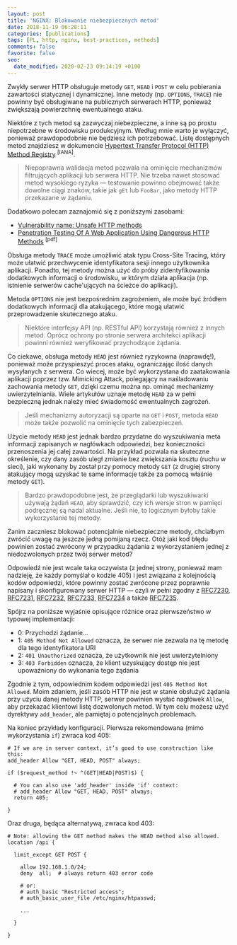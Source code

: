```yaml
---
layout: post
title: 'NGINX: Blokowanie niebezpiecznych metod'
date: 2018-11-19 06:28:11
categories: [publications]
tags: [PL, http, nginx, best-practices, methods]
comments: false
favorite: false
seo:
  date_modified: 2020-02-23 09:14:19 +0100
---
```


Zwykły serwer HTTP obsługuje metody `GET`, `HEAD` i `POST` w celu pobierania zawartości statycznej i dynamicznej. Inne metody (np. `OPTIONS`, `TRACE`) nie powinny być obsługiwane na publicznych serwerach HTTP, ponieważ zwiększają powierzchnię ewentualnego ataku.

Niektóre z tych metod są zazwyczaj niebezpieczne, a inne są po prostu niepotrzebne w środowisku produkcyjnym. Według mnie warto je wyłączyć, ponieważ prawdopodobnie nie będziesz ich potrzebować. Listę dostępnych metod znajdziesz w dokumencie [Hypertext Transfer Protocol (HTTP) Method Registry](https://www.iana.org/assignments/http-methods/http-methods.xhtml) <sup>[IANA]</sup>.

  > Niepoprawna walidacja metod pozwala na ominięcie mechanizmów filtrujących aplikacji lub serwera HTTP. Nie trzeba nawet stosować metod wysokiego ryzyka — testowanie powinno obejmować także dowolne ciągi znaków, takie jak `gEt` lub `FooBar`, jako metody HTTP przekazane w żądaniu.

Dodatkowo polecam zaznajomić się z poniższymi zasobami:

- [Vulnerability name: Unsafe HTTP methods](https://www.onwebsecurity.com/security/unsafe-http-methods.html)
- [Penetration Testing Of A Web Application Using Dangerous HTTP Methods](https://www.sans.org/reading-room/whitepapers/testing/penetration-testing-web-application-dangerous-http-methods-33945) <sup>[pdf]</sup>

Obsługa metody `TRACE` może umożliwić atak typu Cross-Site Tracing, który może ułatwić przechwycenie identyfikatora sesji innego użytkownika aplikacji. Ponadto, tej metody można użyć do próby zidentyfikowania dodatkowych informacji o środowisku, w którym działa aplikacja (np. istnienie serwerów cache'ujących na ścieżce do aplikacji).

Metoda `OPTIONS` nie jest bezpośrednim zagrożeniem, ale może być źródłem dodatkowych informacji dla atakującego, które mogą ułatwić przeprowadzenie skutecznego ataku.

  > Niektóre interfejsy API (np. RESTful API) korzystają również z innych metod. Oprócz ochrony po stronie serwera architekci aplikacji powinni również weryfikować przychodzące żądania.

Co ciekawe, obsługa metody `HEAD` jest również ryzykowna (naprawdę!), ponieważ może przyspieszyć proces ataku, ograniczając ilość danych wysyłanych z serwera. Co wiecej, może być wykorzystana do zaatakowania aplikacji poprzez tzw. Mimicking Attack, polegający na naśladowaniu zachowania metody `GET`, dzięki czemu można np. ominąć mechanizmy uwierzytelniania. Wiele artykułów uznaje metodę `HEAD` za w pełni bezpieczną jednak należy mieć świadomość ewentualnych zagrożeń.

  > Jeśli mechanizmy autoryzacji są oparte na `GET` i `POST`, metoda `HEAD` może także pozwolić na ominięcie tych zabezpieczeń.

Użycie metody `HEAD` jest jednak bardzo przydatne do wyszukiwania meta informacji zapisanych w nagłówkach odpowiedzi, bez konieczności przenoszenia jej całej zawartości. Na przykład pozwala na skuteczne określenie, czy dany zasób uległ zmianie bez zwiększania kosztu (ruchu w sieci), jaki wykonany by został przy pomocy metody `GET` (z drugiej strony atakujący mogą uzyskać te same informacje także za pomocą właśnie metody `GET`).

  > Bardzo prawdopodobne jest, że przeglądarki lub wyszukiwarki używają żądań `HEAD`, aby sprawdzić, czy ich wersje stron w pamięci podręcznej są nadal aktualne. Jeśli nie, to logicznym byłoby takie wykorzystanie tej metody.

Zanim zaczniesz blokować potencjalnie niebezpieczne metody, chciałbym zwrócić uwagę na jeszcze jedną pomijaną rzecz. Otóż jaki kod błędu powinien zostać zwrócony w przypadku żądania z wykorzystaniem jednej z niedozwolonych przez twój serwer metod?

Odpowiedź nie jest wcale taka oczywista (z jednej strony, ponieważ mam nadzieję, że każdy pomyślał o kodzie 405) i jest związana z kolejnością kodów odpowiedzi, które powinny zostać zwrócone przez poprawnie napisany i skonfigurowany serwer HTTP — czyli w pełni zgodny z [RFC7230](https://tools.ietf.org/html/rfc7230), [RFC7231](https://tools.ietf.org/html/rfc7231), [RFC7232](https://tools.ietf.org/html/rfc7232), [RFC7233](https://tools.ietf.org/html/rfc7233), [RFC7234](https://tools.ietf.org/html/rfc7234) a także [RFC7235](https://tools.ietf.org/html/rfc7235).

Spójrz na poniższe wyjaśnie opisujące różnice oraz pierwszeństwo w typowej implementacji:

- 0: Przychodzi żądanie...
- 1: `405 Method Not Allowed` oznacza, że serwer nie zezwala na tę metodę dla tego identyfikatora URI
- 2: `401 Unauthorized` oznacza, że użytkownik nie jest uwierzytelniony
- 3: `403 Forbidden` oznacza, że klient uzyskujący dostęp nie jest upoważniony do wykonania tego żądania

Zgodnie z tym, odpowiednim kodem odpowiedzi jest `405 Method Not Allowed`. Moim zdaniem, jeśli zasób HTTP nie jest w stanie obsłużyć żądania przy użyciu danej metody HTTP, serwer powinien wysłać nagłówek `Allow`, aby przekazać klientowi listę dozwolonych metod. W tym celu możesz użyć dyrektywy `add_header`, ale pamiętaj o potencjalnych problemach.

Na koniec przykłady konfiguracji. Pierwsza rekomendowana (mimo wykorzystania `if`) zwraca kod 405:

```nginx
# If we are in server context, it’s good to use construction like this:
add_header Allow "GET, HEAD, POST" always;

if ($request_method !~ ^(GET|HEAD|POST)$) {

  # You can also use 'add_header' inside 'if' context:
  # add_header Allow "GET, HEAD, POST" always;
  return 405;

}
```

Oraz druga, będąca alternatywą, zwraca kod 403:

```nginx
# Note: allowing the GET method makes the HEAD method also allowed.
location /api {

  limit_except GET POST {

    allow 192.168.1.0/24;
    deny  all;  # always return 403 error code

    # or:
    # auth_basic "Restricted access";
    # auth_basic_user_file /etc/nginx/htpasswd;

    ...

  }

}
```
